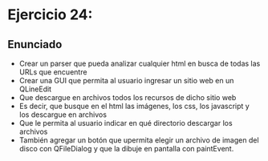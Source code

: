 # Ejercicio 24:
## Enunciado

* Crear un parser que pueda analizar cualquier html en busca de todas las URLs que encuentre
* Crear una GUI que permita al usuario ingresar un sitio web en un QLineEdit
* Que descargue en archivos todos los recursos de dicho sitio web
* Es decir, que busque en el html las imágenes, los css, los javascript y los descargue en archivos
* Que le permita al usuario indicar en qué directorio descargar los archivos
* También agregar un botón que upermita elegir un archivo de imagen del disco con QFileDialog y que la dibuje en pantalla con paintEvent.
